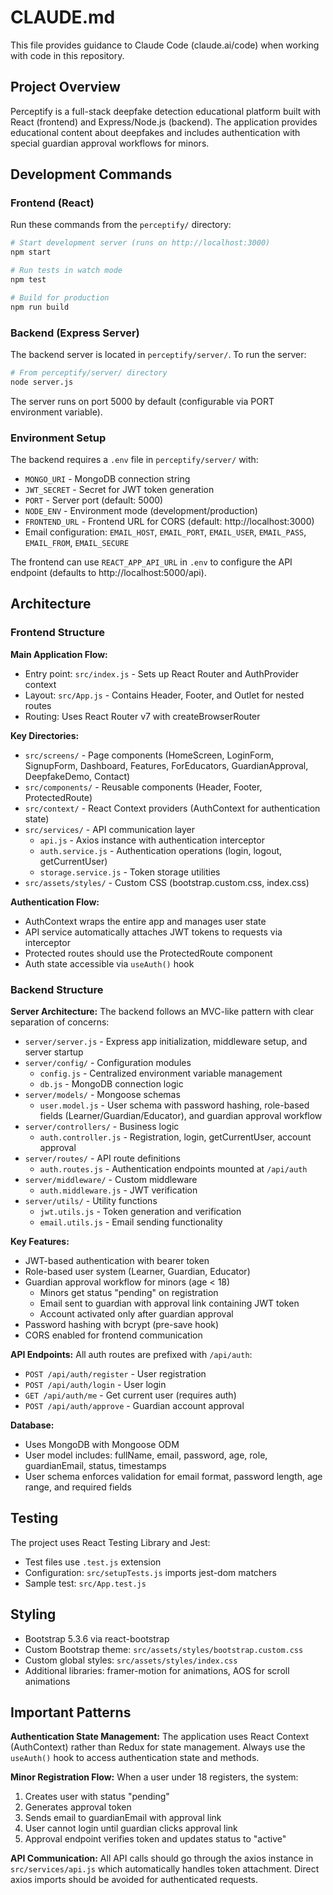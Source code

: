 # CLAUDE.md

This file provides guidance to Claude Code (claude.ai/code) when working with code in this repository.

## Project Overview

Perceptify is a full-stack deepfake detection educational platform built with React (frontend) and Express/Node.js (backend). The application provides educational content about deepfakes and includes authentication with special guardian approval workflows for minors.

## Development Commands

### Frontend (React)
Run these commands from the `perceptify/` directory:

```bash
# Start development server (runs on http://localhost:3000)
npm start

# Run tests in watch mode
npm test

# Build for production
npm run build
```

### Backend (Express Server)
The backend server is located in `perceptify/server/`. To run the server:

```bash
# From perceptify/server/ directory
node server.js
```

The server runs on port 5000 by default (configurable via PORT environment variable).

### Environment Setup

The backend requires a `.env` file in `perceptify/server/` with:
- `MONGO_URI` - MongoDB connection string
- `JWT_SECRET` - Secret for JWT token generation
- `PORT` - Server port (default: 5000)
- `NODE_ENV` - Environment mode (development/production)
- `FRONTEND_URL` - Frontend URL for CORS (default: http://localhost:3000)
- Email configuration: `EMAIL_HOST`, `EMAIL_PORT`, `EMAIL_USER`, `EMAIL_PASS`, `EMAIL_FROM`, `EMAIL_SECURE`

The frontend can use `REACT_APP_API_URL` in `.env` to configure the API endpoint (defaults to http://localhost:5000/api).

## Architecture

### Frontend Structure

**Main Application Flow:**
- Entry point: `src/index.js` - Sets up React Router and AuthProvider context
- Layout: `src/App.js` - Contains Header, Footer, and Outlet for nested routes
- Routing: Uses React Router v7 with createBrowserRouter

**Key Directories:**
- `src/screens/` - Page components (HomeScreen, LoginForm, SignupForm, Dashboard, Features, ForEducators, GuardianApproval, DeepfakeDemo, Contact)
- `src/components/` - Reusable components (Header, Footer, ProtectedRoute)
- `src/context/` - React Context providers (AuthContext for authentication state)
- `src/services/` - API communication layer
  - `api.js` - Axios instance with authentication interceptor
  - `auth.service.js` - Authentication operations (login, logout, getCurrentUser)
  - `storage.service.js` - Token storage utilities
- `src/assets/styles/` - Custom CSS (bootstrap.custom.css, index.css)

**Authentication Flow:**
- AuthContext wraps the entire app and manages user state
- API service automatically attaches JWT tokens to requests via interceptor
- Protected routes should use the ProtectedRoute component
- Auth state accessible via `useAuth()` hook

### Backend Structure

**Server Architecture:**
The backend follows an MVC-like pattern with clear separation of concerns:

- `server/server.js` - Express app initialization, middleware setup, and server startup
- `server/config/` - Configuration modules
  - `config.js` - Centralized environment variable management
  - `db.js` - MongoDB connection logic
- `server/models/` - Mongoose schemas
  - `user.model.js` - User schema with password hashing, role-based fields (Learner/Guardian/Educator), and guardian approval workflow
- `server/controllers/` - Business logic
  - `auth.controller.js` - Registration, login, getCurrentUser, account approval
- `server/routes/` - API route definitions
  - `auth.routes.js` - Authentication endpoints mounted at `/api/auth`
- `server/middleware/` - Custom middleware
  - `auth.middleware.js` - JWT verification
- `server/utils/` - Utility functions
  - `jwt.utils.js` - Token generation and verification
  - `email.utils.js` - Email sending functionality

**Key Features:**
- JWT-based authentication with bearer token
- Role-based user system (Learner, Guardian, Educator)
- Guardian approval workflow for minors (age < 18)
  - Minors get status "pending" on registration
  - Email sent to guardian with approval link containing JWT token
  - Account activated only after guardian approval
- Password hashing with bcrypt (pre-save hook)
- CORS enabled for frontend communication

**API Endpoints:**
All auth routes are prefixed with `/api/auth`:
- `POST /api/auth/register` - User registration
- `POST /api/auth/login` - User login
- `GET /api/auth/me` - Get current user (requires auth)
- `POST /api/auth/approve` - Guardian account approval

**Database:**
- Uses MongoDB with Mongoose ODM
- User model includes: fullName, email, password, age, role, guardianEmail, status, timestamps
- User schema enforces validation for email format, password length, age range, and required fields

## Testing

The project uses React Testing Library and Jest:
- Test files use `.test.js` extension
- Configuration: `src/setupTests.js` imports jest-dom matchers
- Sample test: `src/App.test.js`

## Styling

- Bootstrap 5.3.6 via react-bootstrap
- Custom Bootstrap theme: `src/assets/styles/bootstrap.custom.css`
- Custom global styles: `src/assets/styles/index.css`
- Additional libraries: framer-motion for animations, AOS for scroll animations

## Important Patterns

**Authentication State Management:**
The application uses React Context (AuthContext) rather than Redux for state management. Always use the `useAuth()` hook to access authentication state and methods.

**Minor Registration Flow:**
When a user under 18 registers, the system:
1. Creates user with status "pending"
2. Generates approval token
3. Sends email to guardianEmail with approval link
4. User cannot login until guardian clicks approval link
5. Approval endpoint verifies token and updates status to "active"

**API Communication:**
All API calls should go through the axios instance in `src/services/api.js` which automatically handles token attachment. Direct axios imports should be avoided for authenticated requests.
